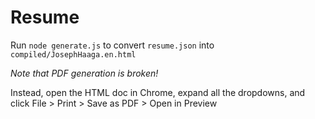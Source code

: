 # Resume

Run `node generate.js` to convert `resume.json` into `compiled/JosephHaaga.en.html`

*Note that PDF generation is broken!*

Instead, open the HTML doc in Chrome, expand all the dropdowns, and click File > Print > Save as PDF > Open in Preview


